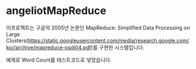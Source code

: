# angeliotMapReduce

이프로젝트는 구글의 2005년 논문인 MapReduce: Simplified Data Processing on Large Clusters(https://static.googleusercontent.com/media/research.google.com/ko//archive/mapreduce-osdi04.pdf)를 구현한 시스템입니다.

예제로 Word Count를 테스트코드로 넣었습니다.
